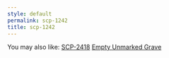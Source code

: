 ```yaml
---
style: default
permalink: scp-1242
title: scp-1242
---
```

You may also like:
[SCP-2418](http://scp-wiki.net/scp-2418)
[Empty Unmarked Grave](http://scp-wiki.net/empty-unmarked-grave)